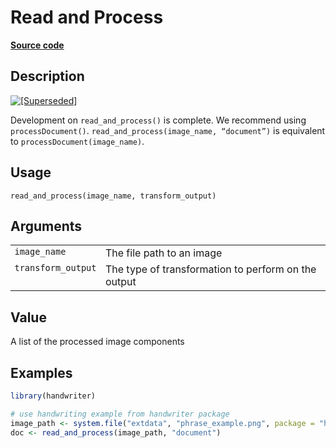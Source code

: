 

# Read and Process

[**Source code**](https://github.com/CSAFE-ISU/handwriter/tree/176-automatic-documentation/R/#L)

## Description

<a href="https://lifecycle.r-lib.org/articles/stages.html#superseded"><img src="../help/figures/lifecycle-superseded.svg" alt='[Superseded]' /></a>

Development on <code>read_and_process()</code> is complete. We recommend
using <code>processDocument()</code>. <code>read_and_process(image_name,
“document”)</code> is equivalent to
<code>processDocument(image_name)</code>.

## Usage

<pre><code class='language-R'>read_and_process(image_name, transform_output)
</code></pre>

## Arguments

<table>
<tr>
<td style="white-space: nowrap; font-family: monospace; vertical-align: top">
<code id="image_name">image_name</code>
</td>
<td>
The file path to an image
</td>
</tr>
<tr>
<td style="white-space: nowrap; font-family: monospace; vertical-align: top">
<code id="transform_output">transform_output</code>
</td>
<td>
The type of transformation to perform on the output
</td>
</tr>
</table>

## Value

A list of the processed image components

## Examples

``` r
library(handwriter)

# use handwriting example from handwriter package
image_path <- system.file("extdata", "phrase_example.png", package = "handwriter")
doc <- read_and_process(image_path, "document")
```
